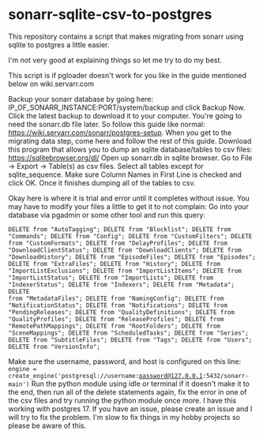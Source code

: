 # sonarr-sqlite-csv-to-postgres
This repository contains a script that makes migrating from sonarr using sqlite to postgres a little easier.

I'm not very good at explaining things so let me try to do my best.

This script is if pgloader doesn't work for you like in the guide mentioned below on wiki.servarr.com

Backup your sonarr database by going here: IP_OF_SONARR_INSTANCE:PORT/system/backup and click Backup Now.
Click the latest backup to download it to your computer.
You're going to need the sonarr.db file later.
So follow this guide like normal: https://wiki.servarr.com/sonarr/postgres-setup.
When you get to the migrating data step, come here and follow the rest of this guide.
Download this program that allows you to dump an sqlite database/tables to csv files: https://sqlitebrowser.org/dl/
Open up sonarr.db in sqlite browser. Go to File -> Export -> Table(s) as csv files.
Select all tables except for sqlite_sequence. 
Make sure Column Names in First Line is checked and click OK.
Once it finishes dumping all of the tables to csv.

Okay here is where it is trial and error until it completes without issue. You may have to modify your files a little to get it to not complain:
Go into your database via pgadmin or some other tool and run this query:

<code>DELETE from "AutoTagging";
DELETE from "Blocklist";
DELETE from "Commands";
DELETE from "Config";
DELETE from "CustomFilters";
DELETE from "CustomFormats";
DELETE from "DelayProfiles";
DELETE from "DownloadClientStatus";
DELETE from "DownloadClients";
DELETE from "DownloadHistory";
DELETE from "EpisodeFiles";
DELETE from "Episodes";
DELETE from "ExtraFiles";
DELETE from "History";
DELETE from "ImportListExclusions";
DELETE from "ImportListItems";
DELETE from "ImportListStatus";
DELETE from "ImportLists";
DELETE from "IndexerStatus";
DELETE from "Indexers";
DELETE from "Metadata";
DELETE from "MetadataFiles";
DELETE from "NamingConfig";
DELETE from "NotificationStatus";
DELETE from "Notifications";
DELETE from "PendingReleases";
DELETE from "QualityDefinitions";
DELETE from "QualityProfiles";
DELETE from "ReleaseProfiles";
DELETE from "RemotePathMappings";
DELETE from "RootFolders";
DELETE from "SceneMappings";
DELETE from "ScheduledTasks";
DELETE from "Series";
DELETE from "SubtitleFiles";
DELETE from "Tags";
DELETE from "Users";
DELETE from "VersionInfo";</code>

Make sure the username, password, and host is configured on this line:
<code>engine = create_engine('postgresql://username:password@127.0.0.1:5432/sonarr-main')</code>
Run the python module using idle or terminal if it doesn't make it to the end, then run all of the delete statements again, fix the error in one of the csv files and try running the python module once more.
I have this working with postgres 17. 
If you have an issue, please create an issue and I will try to fix the problem. I'm slow to fix things in my hobby projects so please be aware of this.
